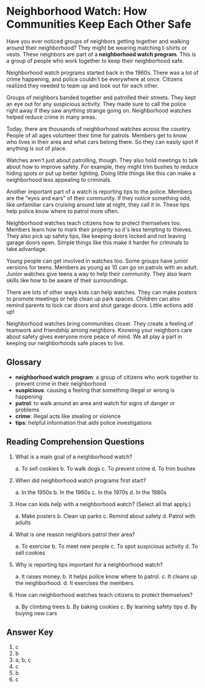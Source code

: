 # Neighborhood Watch: How Communities Keep Each Other Safe

Have you ever noticed groups of neighbors getting together and walking around their neighborhood? They might be wearing matching t-shirts or vests. These neighbors are part of a **neighborhood watch program**. This is a group of people who work together to keep their neighborhood safe.

Neighborhood watch programs started back in the 1960s. There was a lot of crime happening, and police couldn't be everywhere at once. Citizens realized they needed to team up and look out for each other.

Groups of neighbors banded together and patrolled their streets. They kept an eye out for any suspicious activity. They made sure to call the police right away if they saw anything strange going on. Neighborhood watches helped reduce crime in many areas.

Today, there are thousands of neighborhood watches across the country. People of all ages volunteer their time for patrols. Members get to know who lives in their area and what cars belong there. So they can easily spot if anything is out of place.

Watches aren't just about patrolling, though. They also hold meetings to talk about how to improve safety. For example, they might trim bushes to reduce hiding spots or put up better lighting. Doing little things like this can make a neighborhood less appealing to criminals.

Another important part of a watch is reporting tips to the police. Members are the "eyes and ears" of their community. If they notice something odd, like unfamiliar cars cruising around late at night, they call it in. These tips help police know where to patrol more often.

Neighborhood watches teach citizens how to protect themselves too. Members learn how to mark their property so it's less tempting to thieves. They also pick up safety tips, like keeping doors locked and not leaving garage doors open. Simple things like this make it harder for criminals to take advantage.

Young people can get involved in watches too. Some groups have junior versions for teens. Members as young as 10 can go on patrols with an adult. Junior watches give teens a way to help their community. They also learn skills like how to be aware of their surroundings.

There are lots of other ways kids can help watches. They can make posters to promote meetings or help clean up park spaces. Children can also remind parents to lock car doors and shut garage doors. Little actions add up!

Neighborhood watches bring communities closer. They create a feeling of teamwork and friendship among neighbors. Knowing your neighbors care about safety gives everyone more peace of mind. We all play a part in keeping our neighborhoods safe places to live.

## Glossary

- **neighborhood watch program**: a group of citizens who work together to prevent crime in their neighborhood
- **suspicious**: causing a feeling that something illegal or wrong is happening
- **patrol**: to walk around an area and watch for signs of danger or problems
- **crime**: illegal acts like stealing or violence
- **tips**: helpful information that aids police investigations

## Reading Comprehension Questions

1. What is a main goal of a neighborhood watch?

   a. To sell cookies
   b. To walk dogs
   c. To prevent crime
   d. To trim bushes

2. When did neighborhood watch programs first start?

   a. In the 1950s
   b. In the 1960s
   c. In the 1970s
   d. In the 1980s

3. How can kids help with a neighborhood watch? (Select all that apply.)

   a. Make posters
   b. Clean up parks
   c. Remind about safety
   d. Patrol with adults

4. What is one reason neighbors patrol their area?

   a. To exercise
   b. To meet new people
   c. To spot suspicious activity
   d. To sell cookies

5. Why is reporting tips important for a neighborhood watch?

   a. It raises money.
   b. It helps police know where to patrol.
   c. It cleans up the neighborhood.
   d. It exercises the members.

6. How can neighborhood watches teach citizens to protect themselves?

   a. By climbing trees
   b. By baking cookies
   c. By learning safety tips
   d. By buying new cars

## Answer Key

1. c
2. b
3. a, b, c
4. c
5. b
6. c

